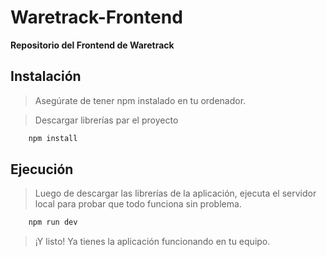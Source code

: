 # Waretrack-Frontend

**Repositorio del Frontend de Waretrack**

## Instalación

> Asegúrate de tener npm instalado en tu ordenador.

> Descargar librerías par el proyecto

```bash
    npm install
```

## Ejecución

> Luego de descargar las librerías de la aplicación, ejecuta el servidor local para probar que todo funciona sin problema.

```bash
    npm run dev
```

> ¡Y listo! Ya tienes la aplicación funcionando en tu equipo.
